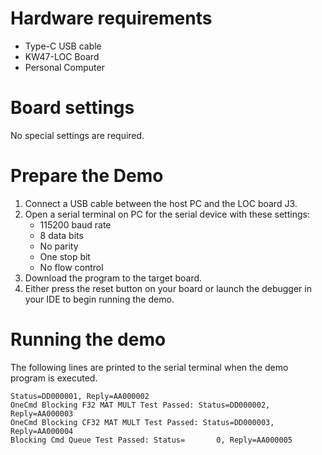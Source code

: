 Hardware requirements
=====================
- Type-C USB cable
- KW47-LOC Board
- Personal Computer

Board settings
==============
No special settings are required.

Prepare the Demo
================
1. Connect a USB cable between the host PC and the LOC board J3.
2. Open a serial terminal on PC for the serial device with these settings:
    - 115200 baud rate
    - 8 data bits
    - No parity
    - One stop bit
    - No flow control
3. Download the program to the target board.
4. Either press the reset button on your board or launch the debugger in your IDE to begin running
   the demo.

Running the demo
================
The following lines are printed to the serial terminal when the demo program is executed.
~~~~~~~~~~~~~~~~~~~~~~~~~~~~~~~~~~~~~~~~
Status=DD000001, Reply=AA000002
OneCmd Blocking F32 MAT MULT Test Passed: Status=DD000002, Reply=AA000003
OneCmd Blocking CF32 MAT MULT Test Passed: Status=DD000003, Reply=AA000004
Blocking Cmd Queue Test Passed: Status=       0, Reply=AA000005
~~~~~~~~~~~~~~~~~~~~~~~~~~~~~~~~~~~~~~~~

